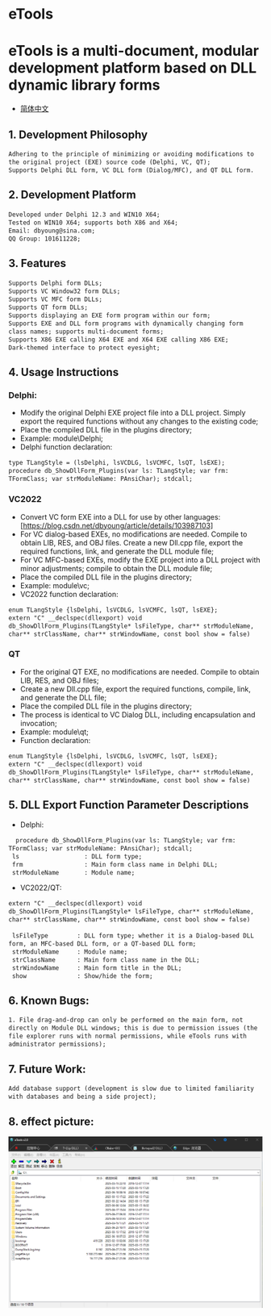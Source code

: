 eTools
=============

# eTools is a multi-document, modular development platform based on DLL dynamic library forms

- [简体中文](readmeCN.md)

## 1. Development Philosophy
    Adhering to the principle of minimizing or avoiding modifications to the original project (EXE) source code (Delphi, VC, QT);
    Supports Delphi DLL form, VC DLL form (Dialog/MFC), and QT DLL form.

## 2. Development Platform
    Developed under Delphi 12.3 and WIN10 X64;
    Tested on WIN10 X64; supports both X86 and X64;
    Email: dbyoung@sina.com;
    QQ Group: 101611228;

## 3. Features
    Supports Delphi form DLLs;
    Supports VC Window32 form DLLs;
    Supports VC MFC form DLLs;
    Supports QT form DLLs;
    Supports displaying an EXE form program within our form;
    Supports EXE and DLL form programs with dynamically changing form class names; supports multi-document forms;
    Supports X86 EXE calling X64 EXE and X64 EXE calling X86 EXE;
    Dark-themed interface to protect eyesight;

## 4. Usage Instructions
### Delphi:
* Modify the original Delphi EXE project file into a DLL project. Simply export the required functions without any changes to the existing code;
* Place the compiled DLL file in the plugins directory;
* Example: module\Delphi;
* Delphi function declaration:
```
type TLangStyle = (lsDelphi, lsVCDLG, lsVCMFC, lsQT, lsEXE);
procedure db_ShowDllForm_Plugins(var ls: TLangStyle; var frm: TFormClass; var strModuleName: PAnsiChar); stdcall;
```

### VC2022
* Convert VC form EXE into a DLL for use by other languages: [https://blog.csdn.net/dbyoung/article/details/103987103]
* For VC dialog-based EXEs, no modifications are needed. Compile to obtain LIB, RES, and OBJ files. Create a new Dll.cpp file, export the required functions, link, and generate the DLL module file;
* For VC MFC-based EXEs, modify the EXE project into a DLL project with minor adjustments; compile to obtain the DLL module file;
* Place the compiled DLL file in the plugins directory;
* Example: module\vc;
* VC2022 function declaration:
```
enum TLangStyle {lsDelphi, lsVCDLG, lsVCMFC, lsQT, lsEXE};
extern "C" __declspec(dllexport) void db_ShowDllForm_Plugins(TLangStyle* lsFileType, char** strModuleName, char** strClassName, char** strWindowName, const bool show = false)
```

### QT
* For the original QT EXE, no modifications are needed. Compile to obtain LIB, RES, and OBJ files;
* Create a new Dll.cpp file, export the required functions, compile, link, and generate the DLL file;
* Place the compiled DLL file in the plugins directory;
* The process is identical to VC Dialog DLL, including encapsulation and invocation;
* Example: module\qt;
* Function declaration:
```
enum TLangStyle {lsDelphi, lsVCDLG, lsVCMFC, lsQT, lsEXE};
extern "C" __declspec(dllexport) void db_ShowDllForm_Plugins(TLangStyle* lsFileType, char** strModuleName, char** strClassName, char** strWindowName, const bool show = false)
```

## 5. DLL Export Function Parameter Descriptions
* Delphi:
```
  procedure db_ShowDllForm_Plugins(var ls: TLangStyle; var frm: TFormClass; var strModuleName: PAnsiChar); stdcall;
 ls                  : DLL form type;
 frm                 : Main form class name in Delphi DLL;
 strModuleName       : Module name;
```
* VC2022/QT:
```
extern "C" __declspec(dllexport) void db_ShowDllForm_Plugins(TLangStyle* lsFileType, char** strModuleName, char** strClassName, char** strWindowName, const bool show = false)

 lsFileType        : DLL form type; whether it is a Dialog-based DLL form, an MFC-based DLL form, or a QT-based DLL form;
 strModuleName     : Module name;
 strClassName      : Main form class name in the DLL;
 strWindowName     : Main form title in the DLL;
 show              : Show/hide the form;
```

## 6. Known Bugs:
    1. File drag-and-drop can only be performed on the main form, not directly on Module DLL windows; this is due to permission issues (the file explorer runs with normal permissions, while eTools runs with administrator permissions);

## 7. Future Work:
    Add database support (development is slow due to limited familiarity with databases and being a side project);

## 8. effect picture:
![UI](./eTools.png)
